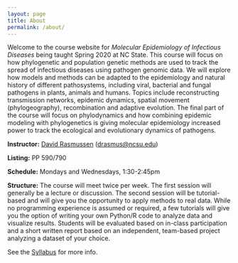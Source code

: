 ```yaml
---
layout: page
title: About
permalink: /about/
---
```


Welcome to the course website for *Molecular Epidemiology of Infectious Diseases* being taught Spring 2020 at NC State. This course will focus on how phylogenetic and population genetic  methods are used to track the spread of infectious diseases using pathogen genomic data. We will explore how models and methods can be adapted to the epidemiology and natural history of different pathosystems, including viral, bacterial and fungal pathogens in plants, animals and humans.  Topics include reconstructing transmission networks, epidemic dynamics, spatial movement (phylogeography), recombination and adaptive evolution.  The final part of the course will focus on phylodynamics and how combining epidemic modeling with phylogenetics is giving molecular epidemiology increased power to track the ecological and evolutionary dynamics of pathogens.

**Instructor:** [David Rasmussen][david-web] (<drasmus@ncsu.edu>)

**Listing:** PP 590/790

**Schedule:** Mondays and Wednesdays, 1:30-2:45pm

**Structure:** The course will meet twice per week. The first session will generally be a lecture or discussion. The second session will be tutorial-based and will give you the opportunity to apply methods to real data.  While no programming experience is assumed or required, a few tutorials will give you the option of writing your own Python/R code to analyze data and visualize results. Students will be evaluated based on in-class participation and a short written report based on an independent, team-based project analyzing a dataset of your choice.

See the [Syllabus][syllabus] for more info. 

[Syllabus]: https://pages.github.ncsu.edu/drasmus/MolEpi/syllabus/
[david-web]: https://phylodynamics.wordpress.ncsu.edu/people/david-rasmussen/

